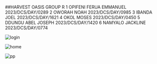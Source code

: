 ##HARVEST OASIS
GROUP R
1 OPIFENI FERUA EMMANUEL 2023/DCS/DAY/0289
2 OWORAH NOAH 2023/DCS/DAY/0985
3 IBANDA JOEL 2023/DCS/DAY/1621
4 OKOL MOSES 2023/DCS/DAY/0450
5 DDUNGU ABEL JOSEPH 2023/DCS/DAY/1420
6 NAMYALO JACKLINE 2023/DCS/DAY/0774

![login](https://github.com/user-attachments/assets/b2b73e4d-c1da-401e-97a9-ad51fd259081)

![home](https://github.com/user-attachments/assets/a6989081-4a26-4d0c-9068-965f069bcc46)

![pp](https://github.com/user-attachments/assets/30b01bd2-cac1-453e-9297-437d10a98449)


